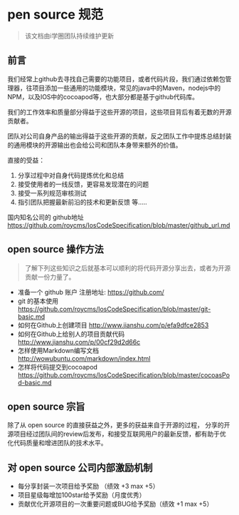 
# pen source 规范

> 该文档由i学圈团队持续维护更新

## 前言

我们经常上github去寻找自己需要的功能项目，或者代码片段，我们通过依赖包管理器，往项目添加一些通用的功能模块，常见的java中的Maven，nodejs中的NPM，以及IOS中的cocoapod等，也大部分都是基于github代码库。

我们的工作效率和质量部分得益于这些开源的项目，这些项目背后有着无数的开源贡献者。

团队对公司自身产品的输出得益于这些开源的贡献，反之团队工作中提炼总结封装的通用模块的开源输出也会给公司和团队本身带来额外的价值。

直接的受益：    
1. 分享过程中对自身代码提炼优化和总结   
2. 接受使用者的一线反馈，更容易发现潜在的问题   
3. 接受一系列规范审核测试    
4. 指引团队把握最新前沿的技术和更新反馈 
 等.....

 国内知名公司的 github地址 https://github.com/roycms/IosCodeSpecification/blob/master/github_url.md

## open source 操作方法
> 了解下列这些知识之后就基本可以顺利的将代码开源分享出去，或者为开源贡献一份力量了。

* 准备一个 github 账户 注册地址: https://github.com/
* git 的基本使用 https://github.com/roycms/IosCodeSpecification/blob/master/git-basic.md
* 如何在Github上创建项目 http://www.jianshu.com/p/efa9dfce2853
* 如何在Github上给别人的项目贡献代码 http://www.jianshu.com/p/00cf29d2d66c
* 怎样使用Markdown编写文档 http://wowubuntu.com/markdown/index.html
* 怎样将代码提交到cocoapod https://github.com/roycms/IosCodeSpecification/blob/master/cocoasPod-basic.md

## open source 宗旨

除了从 open source 的直接获益之外，更多的获益来自于开源的过程，
分享的开源项目经过团队间的review后发布，和接受互联网用户的最新反馈，都有助于优化代码质量和增进团队的技术水平。

## 对 open source 公司内部激励机制

* 每分享封装一次项目给予奖励 （绩效 +3 max +5）
* 项目星级每增加100star给予奖励（月度优秀）
* 贡献优化开源项目的一次重要问题或BUG给予奖励（绩效 +1 max +5）

